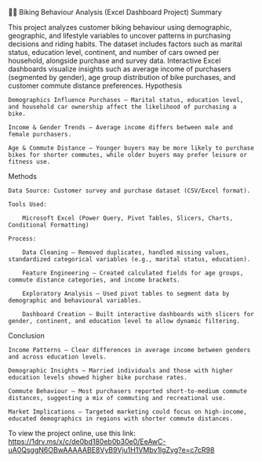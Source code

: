 🚴‍♂️ Biking Behaviour Analysis (Excel Dashboard Project)
Summary

This project analyzes customer biking behaviour using demographic, geographic, and lifestyle variables to uncover patterns in purchasing decisions and riding habits. The dataset includes factors such as marital status, education level, continent, and number of cars owned per household, alongside purchase and survey data. Interactive Excel dashboards visualize insights such as average income of purchasers (segmented by gender), age group distribution of bike purchases, and customer commute distance preferences.
Hypothesis

    Demographics Influence Purchases – Marital status, education level, and household car ownership affect the likelihood of purchasing a bike.

    Income & Gender Trends – Average income differs between male and female purchasers.

    Age & Commute Distance – Younger buyers may be more likely to purchase bikes for shorter commutes, while older buyers may prefer leisure or fitness use.

Methods

    Data Source: Customer survey and purchase dataset (CSV/Excel format).

    Tools Used:

        Microsoft Excel (Power Query, Pivot Tables, Slicers, Charts, Conditional Formatting)

    Process:

        Data Cleaning – Removed duplicates, handled missing values, standardized categorical variables (e.g., marital status, education).

        Feature Engineering – Created calculated fields for age groups, commute distance categories, and income brackets.

        Exploratory Analysis – Used pivot tables to segment data by demographic and behavioural variables.

        Dashboard Creation – Built interactive dashboards with slicers for gender, continent, and education level to allow dynamic filtering.

Conclusion

    Income Patterns – Clear differences in average income between genders and across education levels.

    Demographic Insights – Married individuals and those with higher education levels showed higher bike purchase rates.

    Commute Behaviour – Most purchasers reported short-to-medium commute distances, suggesting a mix of commuting and recreational use.

    Market Implications – Targeted marketing could focus on high-income, educated demographics in regions with shorter commute distances.

To view the project online, use this link:
https://1drv.ms/x/c/de0bd180eb0b30e0/EeAwC-uA0QsggN6OBwAAAAABE8VyB9Vju1H1VMbv1lgZvg?e=c7cR98

